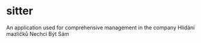 # sitter

An application used for comprehensive management in the company Hlídání mazlíčků Nechci Být Sám
